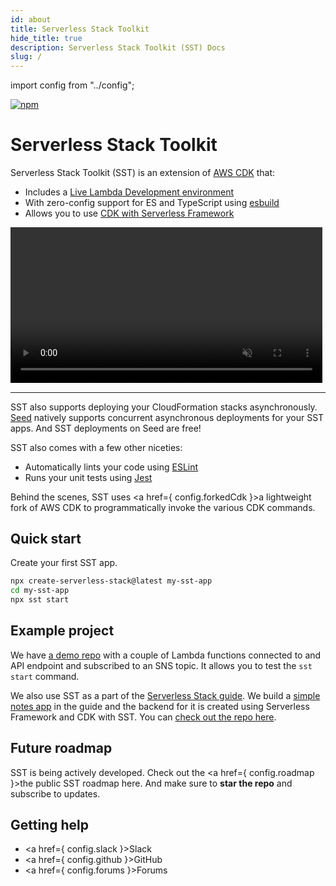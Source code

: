 ```yaml
---
id: about
title: Serverless Stack Toolkit
hide_title: true
description: Serverless Stack Toolkit (SST) Docs
slug: /
---
```


import config from "../config";

<p style={{ margin: 0 }}>
  <a href="https://www.npmjs.com/package/@serverless-stack/cli"><img alt="npm" src="https://img.shields.io/npm/v/@serverless-stack/cli.svg" /></a>
</p>

<h1 style={{ marginTop: 0 }}>Serverless Stack Toolkit</h1>

Serverless Stack Toolkit (SST) is an extension of [AWS CDK](https://aws.amazon.com/cdk/) that:

- Includes a [Live Lambda Development environment](live-lambda-development.md)
- With zero-config support for ES and TypeScript using [esbuild](https://esbuild.github.io)
- Allows you to use [CDK with Serverless Framework](https://serverless-stack.com/chapters/using-aws-cdk-with-serverless-framework.html)

<video width="99%" playsinline controls muted>
  <source src="https://d1ne2nltv07ycv.cloudfront.net/SST/sst-start-demo/sst-start-demo-2.mp4" type="video/mp4" playsinline="" />
</video>

---

SST also supports deploying your CloudFormation stacks asynchronously. [Seed](https://seed.run) natively supports concurrent asynchronous deployments for your SST apps. And SST deployments on Seed are free!

SST also comes with a few other niceties:

- Automatically lints your code using [ESLint](https://eslint.org/)
- Runs your unit tests using [Jest](https://jestjs.io/)

Behind the scenes, SST uses <a href={ config.forkedCdk }>a lightweight fork of AWS CDK</a> to programmatically invoke the various CDK commands.

## Quick start

Create your first SST app.

```bash
npx create-serverless-stack@latest my-sst-app
cd my-sst-app
npx sst start
```

## Example project

We have [a demo repo](https://github.com/serverless-stack/sst-start-demo) with a couple of Lambda functions connected to and API endpoint and subscribed to an SNS topic. It allows you to test the `sst start` command.

We also use SST as a part of the [Serverless Stack guide](https://serverless-stack.com). We build a [simple notes app](http://demo2.serverless-stack.com/) in the guide and the backend for it is created using Serverless Framework and CDK with SST. You can [check out the repo here](https://github.com/AnomalyInnovations/serverless-stack-demo-api).

## Future roadmap

SST is being actively developed. Check out the <a href={ config.roadmap }>the public SST roadmap here</a>. And make sure to **star the repo** and subscribe to updates.

## Getting help

- <a href={ config.slack }>Slack</a>
- <a href={ config.github }>GitHub</a>
- <a href={ config.forums }>Forums</a>
